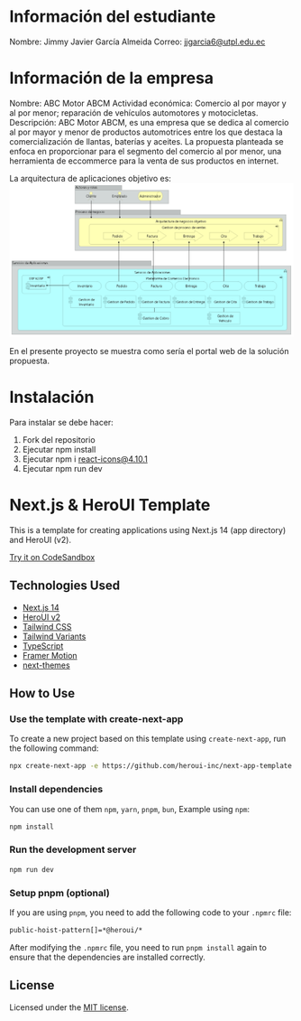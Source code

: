 # Información del estudiante
Nombre: Jimmy Javier García Almeida
Correo: jjgarcia6@utpl.edu.ec

#  Información de la empresa

Nombre: ABC Motor ABCM 
Actividad económica: Comercio al por mayor y al por menor; reparación de vehículos automotores y motocicletas.
Descripción: ABC Motor ABCM, es una empresa que se dedica al comercio al por mayor y menor de productos automotrices entre los que destaca la comercialización de llantas, baterías y aceites.
La propuesta planteada se enfoca en proporcionar para el segmento del comercio al por menor, una herramienta de eccommerce para la venta de sus productos en internet.

La arquitectura de aplicaciones objetivo es: 
![Arquitectura de Aplicaciones Objetivo](public/apli_obj.png)

En el presente proyecto se muestra como sería el portal web de la solución propuesta.

# Instalación

Para instalar se debe hacer:

1) Fork del repositorio
2) Ejecutar npm install
3) Ejecutar npm i react-icons@4.10.1
4) Ejecutar npm run dev



# Next.js & HeroUI Template

This is a template for creating applications using Next.js 14 (app directory) and HeroUI (v2).

[Try it on CodeSandbox](https://githubbox.com/heroui-inc/heroui/next-app-template)

## Technologies Used

- [Next.js 14](https://nextjs.org/docs/getting-started)
- [HeroUI v2](https://heroui.com/)
- [Tailwind CSS](https://tailwindcss.com/)
- [Tailwind Variants](https://tailwind-variants.org)
- [TypeScript](https://www.typescriptlang.org/)
- [Framer Motion](https://www.framer.com/motion/)
- [next-themes](https://github.com/pacocoursey/next-themes)

## How to Use

### Use the template with create-next-app

To create a new project based on this template using `create-next-app`, run the following command:

```bash
npx create-next-app -e https://github.com/heroui-inc/next-app-template
```

### Install dependencies

You can use one of them `npm`, `yarn`, `pnpm`, `bun`, Example using `npm`:

```bash
npm install
```

### Run the development server

```bash
npm run dev
```

### Setup pnpm (optional)

If you are using `pnpm`, you need to add the following code to your `.npmrc` file:

```bash
public-hoist-pattern[]=*@heroui/*
```

After modifying the `.npmrc` file, you need to run `pnpm install` again to ensure that the dependencies are installed correctly.

## License

Licensed under the [MIT license](https://github.com/heroui-inc/next-app-template/blob/main/LICENSE).
